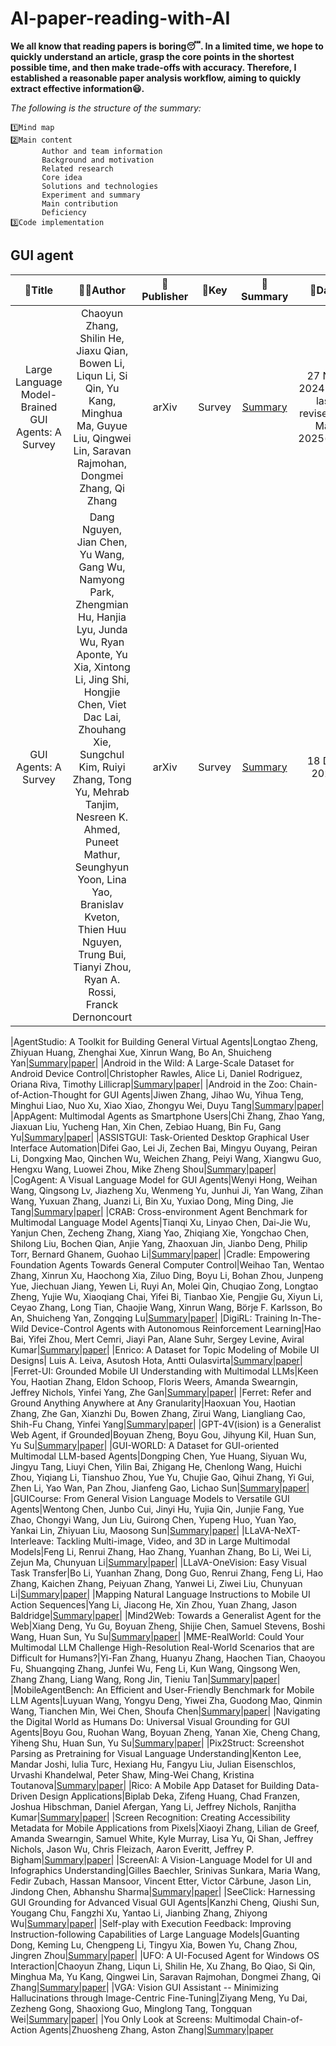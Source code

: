 # AI-paper-reading-with-AI

**We all know that reading papers is boring😴. In a limited time, we hope to quickly understand an article, grasp the core points in the shortest possible time, and then make trade-offs with accuracy. Therefore, I established a reasonable paper analysis workflow, aiming to quickly extract effective information😃.**

*The following is the structure of the summary:*

```
1️⃣Mind map
2️⃣Main content
       Author and team information
       Background and motivation
       Related research
       Core idea
       Solutions and technologies
       Experiment and summary
       Main contribution
       Deficiency
3️⃣Code implementation
```

## GUI agent
|📄Title|👨‍💻Author|📑Publisher|🔑Key|📖Summary|📅Date|🔗Links|
|:-----:|:-------:|:---------:|:----:|:-------------------:|:-----:|:-----:|
|Large Language Model-Brained GUI Agents: A Survey|Chaoyun Zhang, Shilin He, Jiaxu Qian, Bowen Li, Liqun Li, Si Qin, Yu Kang, Minghua Ma, Guyue Liu, Qingwei Lin, Saravan Rajmohan, Dongmei Zhang, Qi Zhang|arXiv|Survey|[Summary](/Summary/Large-Language-Model-Brained-GUI-Agents-A-Survey.md)|27 Nov 2024 (v1), last revised 12 Mar 2025(v10)|[paper](https://arxiv.org/abs/2411.18279)|
|GUI Agents: A Survey|Dang Nguyen, Jian Chen, Yu Wang, Gang Wu, Namyong Park, Zhengmian Hu, Hanjia Lyu, Junda Wu, Ryan Aponte, Yu Xia, Xintong Li, Jing Shi, Hongjie Chen, Viet Dac Lai, Zhouhang Xie, Sungchul Kim, Ruiyi Zhang, Tong Yu, Mehrab Tanjim, Nesreen K. Ahmed, Puneet Mathur, Seunghyun Yoon, Lina Yao, Branislav Kveton, Thien Huu Nguyen, Trung Bui, Tianyi Zhou, Ryan A. Rossi, Franck Dernoncourt|arXiv|Survey|[Summary](/Summary/GUI-Agents-A-Survey.md)|18 Dec 2024|[paper](https://arxiv.org/abs/2412.13501)|

|AgentStudio: A Toolkit for Building General Virtual Agents|Longtao Zheng, Zhiyuan Huang, Zhenghai Xue, Xinrun Wang, Bo An, Shuicheng Yan|[Summary](/Summary/AgentStudio-A-Toolkit-for-Building-General-Virtual-Agents.md)|[paper](https://arxiv.org/abs/2403.17918)|
|Android in the Wild: A Large-Scale Dataset for Android Device Control|Christopher Rawles, Alice Li, Daniel Rodriguez, Oriana Riva, Timothy Lillicrap|[Summary](/Summary/Android-in-the-Wild-A-Large-Scale-Dataset-for-Android-Device-Control.md)|[paper](https://arxiv.org/abs/2307.10088)|
|Android in the Zoo: Chain-of-Action-Thought for GUI Agents|Jiwen Zhang, Jihao Wu, Yihua Teng, Minghui Liao, Nuo Xu, Xiao Xiao, Zhongyu Wei, Duyu Tang|[Summary](/Summary/Android-in-the-Zoo-Chain-of-Action-Thought-for-GUI-Agents.md)|[paper](https://arxiv.org/abs/2403.02713)|
|AppAgent: Multimodal Agents as Smartphone Users|Chi Zhang, Zhao Yang, Jiaxuan Liu, Yucheng Han, Xin Chen, Zebiao Huang, Bin Fu, Gang Yu|[Summary](/Summary/AppAgent-Multimodal-Agents-as-Smartphone-Users.md)|[paper](https://arxiv.org/abs/2312.13771)|
|ASSISTGUI: Task-Oriented Desktop Graphical User Interface Automation|Difei Gao, Lei Ji, Zechen Bai, Mingyu Ouyang, Peiran Li, Dongxing Mao, Qinchen Wu, Weichen Zhang, Peiyi Wang, Xiangwu Guo, Hengxu Wang, Luowei Zhou, Mike Zheng Shou|[Summary](Summary/ASSISTGUI-Task-Oriented-Desktop-Graphical-User-Interface-Automation.md)|[paper](https://arxiv.org/abs/2312.13108)|
|CogAgent: A Visual Language Model for GUI Agents|Wenyi Hong, Weihan Wang, Qingsong Lv, Jiazheng Xu, Wenmeng Yu, Junhui Ji, Yan Wang, Zihan Wang, Yuxuan Zhang, Juanzi Li, Bin Xu, Yuxiao Dong, Ming Ding, Jie Tang|[Summary](/Summary/CogAgent-A-Visual-Language-Model-for-GUI-Agents.md)|[paper](https://arxiv.org/abs/2312.08914)|
|CRAB: Cross-environment Agent Benchmark for Multimodal Language Model Agents|Tianqi Xu, Linyao Chen, Dai-Jie Wu, Yanjun Chen, Zecheng Zhang, Xiang Yao, Zhiqiang Xie, Yongchao Chen, Shilong Liu, Bochen Qian, Anjie Yang, Zhaoxuan Jin, Jianbo Deng, Philip Torr, Bernard Ghanem, Guohao Li|[Summary](/Summary/CRAB-Cross-environment-Agent-Benchmark-for-Multimodal-Language-Model-Agents.md)|[paper](https://arxiv.org/abs/2407.01511)|
|Cradle: Empowering Foundation Agents Towards General Computer Control|Weihao Tan, Wentao Zhang, Xinrun Xu, Haochong Xia, Ziluo Ding, Boyu Li, Bohan Zhou, Junpeng Yue, Jiechuan Jiang, Yewen Li, Ruyi An, Molei Qin, Chuqiao Zong, Longtao Zheng, Yujie Wu, Xiaoqiang Chai, Yifei Bi, Tianbao Xie, Pengjie Gu, Xiyun Li, Ceyao Zhang, Long Tian, Chaojie Wang, Xinrun Wang, Börje F. Karlsson, Bo An, Shuicheng Yan, Zongqing Lu|[Summary](/Summary/Cradle-Empowering-Foundation-Agents-Towards-General-Computer-Control.md)|[paper](https://arxiv.org/abs/2403.03186)|
|DigiRL: Training In-The-Wild Device-Control Agents with Autonomous Reinforcement Learning|Hao Bai, Yifei Zhou, Mert Cemri, Jiayi Pan, Alane Suhr, Sergey Levine, Aviral Kumar|[Summary](/Summary/DigiRL-Training-In-The-Wild-Device-Control-Agents-with-Autonomous-Reinforcement-Learning.md)|[paper](https://arxiv.org/abs/2406.11896)|
|Enrico: A Dataset for Topic Modeling of Mobile UI Designs| Luis A. Leiva, Asutosh Hota, Antti Oulasvirta|[Summary](/Summary/Enrico-A-Dataset-for-Topic-Modeling-of-Mobile-UI-Designs.md)|[paper](https://dl.acm.org/doi/10.1145/3406324.3410710)|
|Ferret-UI: Grounded Mobile UI Understanding with Multimodal LLMs|Keen You, Haotian Zhang, Eldon Schoop, Floris Weers, Amanda Swearngin, Jeffrey Nichols, Yinfei Yang, Zhe Gan|[Summary](/Summary/Ferret-UI-Grounded-Mobile-UI-Understanding-with-Multimodal-LLMs.md)|[paper](https://arxiv.org/abs/2404.05719)|
|Ferret: Refer and Ground Anything Anywhere at Any Granularity|Haoxuan You, Haotian Zhang, Zhe Gan, Xianzhi Du, Bowen Zhang, Zirui Wang, Liangliang Cao, Shih-Fu Chang, Yinfei Yang|[Summary](Summary/Ferret-Refer-and-Ground-Anything-Anywhere-at-Any-Granularity.md)|[paper](https://arxiv.org/abs/2310.07704)|
|GPT-4V(ision) is a Generalist Web Agent, if Grounded|Boyuan Zheng, Boyu Gou, Jihyung Kil, Huan Sun, Yu Su|[Summary](/Summary/GPT-4V(ision)-is-a-Generalist-Web-Agent-if-Grounded.md)|[paper](https://arxiv.org/abs/2401.01614)|
|GUI-WORLD: A Dataset for GUI-oriented Multimodal LLM-based Agents|Dongping Chen, Yue Huang, Siyuan Wu, Jingyu Tang, Liuyi Chen, Yilin Bai, Zhigang He, Chenlong Wang, Huichi Zhou, Yiqiang Li, Tianshuo Zhou, Yue Yu, Chujie Gao, Qihui Zhang, Yi Gui, Zhen Li, Yao Wan, Pan Zhou, Jianfeng Gao, Lichao Sun|[Summary](/Summary/GUI-WORLD-A-Dataset-for-GUI-oriented-Multimodal-LLM-based-Agents.md)|[paper](https://arxiv.org/abs/2406.10819)|
|GUICourse: From General Vision Language Models to Versatile GUI Agents|Wentong Chen, Junbo Cui, Jinyi Hu, Yujia Qin, Junjie Fang, Yue Zhao, Chongyi Wang, Jun Liu, Guirong Chen, Yupeng Huo, Yuan Yao, Yankai Lin, Zhiyuan Liu, Maosong Sun|[Summary](/Summary/GUICourse-From-General-Vision-Language-Models-to-Versatile-GUI-Agents.md)|[paper](https://arxiv.org/abs/2406.11317)|
|LLaVA-NeXT-Interleave: Tackling Multi-image, Video, and 3D in Large Multimodal Models|Feng Li, Renrui Zhang, Hao Zhang, Yuanhan Zhang, Bo Li, Wei Li, Zejun Ma, Chunyuan Li|[Summary](/Summary/LLaVA-NeXT-Interleave-Tackling-Multi-image-Video-and-3D-in-Large-Multimodal-Models.md)|[paper](https://arxiv.org/abs/2407.07895)|
|LLaVA-OneVision: Easy Visual Task Transfer|Bo Li, Yuanhan Zhang, Dong Guo, Renrui Zhang, Feng Li, Hao Zhang, Kaichen Zhang, Peiyuan Zhang, Yanwei Li, Ziwei Liu, Chunyuan Li|[Summary](/Summary/LLaVA-OneVision-Easy-Visual-Task-Transfer.md)|[paper](https://arxiv.org/abs/2408.03326)|
|Mapping Natural Language Instructions to Mobile UI Action Sequences|Yang Li, Jiacong He, Xin Zhou, Yuan Zhang, Jason Baldridge|[Summary](/Summary/Mapping-Natural-Language-Instructions-to-Mobile-UI-Action-Sequences.md)|[paper](https://arxiv.org/abs/2005.03776)|
|Mind2Web: Towards a Generalist Agent for the Web|Xiang Deng, Yu Gu, Boyuan Zheng, Shijie Chen, Samuel Stevens, Boshi Wang, Huan Sun, Yu Su|[Summary](/Summary/Mind2Web-Towards-a-Generalist-Agent-for-the-Web.md)|[paper](https://arxiv.org/abs/2306.06070)|
|MME-RealWorld: Could Your Multimodal LLM Challenge High-Resolution Real-World Scenarios that are Difficult for Humans?|Yi-Fan Zhang, Huanyu Zhang, Haochen Tian, Chaoyou Fu, Shuangqing Zhang, Junfei Wu, Feng Li, Kun Wang, Qingsong Wen, Zhang Zhang, Liang Wang, Rong Jin, Tieniu Tan|[Summary](/Summary/MME-RealWorld-Could-Your-Multimodal-LLM-Challenge-High-Resolution-Real-World-Scenarios-that-are-Difficult-for-Humans.md)|[paper](https://arxiv.org/abs/2408.13257)|
|MobileAgentBench: An Efficient and User-Friendly Benchmark for Mobile LLM Agents|Luyuan Wang, Yongyu Deng, Yiwei Zha, Guodong Mao, Qinmin Wang, Tianchen Min, Wei Chen, Shoufa Chen|[Summary](/Summary/MobileAgentBench-An-Efficient-and-User-Friendly-Benchmark-for-Mobile-LLM-Agents.md)|[paper](https://arxiv.org/abs/2406.08184)|
|Navigating the Digital World as Humans Do: Universal Visual Grounding for GUI Agents|Boyu Gou, Ruohan Wang, Boyuan Zheng, Yanan Xie, Cheng Chang, Yiheng Shu, Huan Sun, Yu Su|[Summary](/Summary/Navigating-the-Digital-World-as-Humans-Do-Universal-Visual-Grounding-for-GUI-Agents.md)|[paper](https://arxiv.org/abs/2410.05243)|
|Pix2Struct: Screenshot Parsing as Pretraining for Visual Language Understanding|Kenton Lee, Mandar Joshi, Iulia Turc, Hexiang Hu, Fangyu Liu, Julian Eisenschlos, Urvashi Khandelwal, Peter Shaw, Ming-Wei Chang, Kristina Toutanova|[Summary](/Summary/Pix2Struct-Screenshot-Parsing-as-Pretraining-for-Visual-Language-Understanding.md)|[paper](https://arxiv.org/abs/2210.03347)|
|Rico: A Mobile App Dataset for Building Data-Driven Design Applications|Biplab Deka, Zifeng Huang, Chad Franzen, Joshua Hibschman,  Daniel Afergan, Yang Li, Jeffrey Nichols, Ranjitha Kumar|[Summary](/Summary/Rico-A-Mobile-App-Dataset-for-Building-Data-Driven-Design-Applications.md)|[paper](https://dl.acm.org/doi/10.1145/3126594.3126651)|
|Screen Recognition: Creating Accessibility Metadata for Mobile Applications from Pixels|Xiaoyi Zhang, Lilian de Greef, Amanda Swearngin, Samuel White, Kyle Murray, Lisa Yu, Qi Shan, Jeffrey Nichols, Jason Wu, Chris Fleizach, Aaron Everitt, Jeffrey P. Bigham|[Summary](/Summary/Screen-Recognition-Creating-Accessibility-Metadata-for-Mobile-Applications-from-Pixels.md)|[paper](https://arxiv.org/abs/2101.04893)|
|ScreenAI: A Vision-Language Model for UI and Infographics Understanding|Gilles Baechler, Srinivas Sunkara, Maria Wang, Fedir Zubach, Hassan Mansoor, Vincent Etter, Victor Cărbune, Jason Lin, Jindong Chen, Abhanshu Sharma|[Summary](/Summary/ScreenAI-A-Vision-Language-Model-for-UI-and-Infographics-Understanding.md)|[paper](https://arxiv.org/abs/2402.04615)|
|SeeClick: Harnessing GUI Grounding for Advanced Visual GUI Agents|Kanzhi Cheng, Qiushi Sun, Yougang Chu, Fangzhi Xu, Yantao Li, Jianbing Zhang, Zhiyong Wu|[Summary](/Summary/SeeClick-Harnessing-GUI-Grounding-for-Advanced-Visual-GUI-Agents.md)|[paper](https://arxiv.org/abs/2401.10935)|
|Self-play with Execution Feedback: Improving Instruction-following Capabilities of Large Language Models|Guanting Dong, Keming Lu, Chengpeng Li, Tingyu Xia, Bowen Yu, Chang Zhou, Jingren Zhou|[Summary](/Summary/Self-play-with-Execution-Feedback-Improving-Instruction-following-Capabilities-of-Large-Language-Models.md)|[paper](https://arxiv.org/abs/2406.13542)|
|UFO: A UI-Focused Agent for Windows OS Interaction|Chaoyun Zhang, Liqun Li, Shilin He, Xu Zhang, Bo Qiao, Si Qin, Minghua Ma, Yu Kang, Qingwei Lin, Saravan Rajmohan, Dongmei Zhang, Qi Zhang|[Summary](/Summary/UFO-A-UI-Focused-Agent-for-Windows-OS-Interaction.md)|[paper](https://arxiv.org/abs/2402.07939)|
|VGA: Vision GUI Assistant -- Minimizing Hallucinations through Image-Centric Fine-Tuning|Ziyang Meng, Yu Dai, Zezheng Gong, Shaoxiong Guo, Minglong Tang, Tongquan Wei|[Summary](/Summary/VGA-Vision-GUI-Assistant-Minimizing-Hallucinations-through-Image-Centric-Fine-Tuning.md)|[paper](https://arxiv.org/abs/2406.14056)|
|You Only Look at Screens: Multimodal Chain-of-Action Agents|Zhuosheng Zhang, Aston Zhang|[Summary](/Summary/You-Only-Look-at-Screens-Multimodal-Chain-of-Action-Agents.md)|[paper](https://arxiv.org/abs/2309.11436)

















 
 
